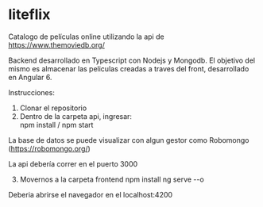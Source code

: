 # liteflix
Catalogo de películas online utilizando la api de https://www.themoviedb.org/

Backend desarrollado en Typescript con Nodejs y Mongodb. 
El objetivo del mismo es almacenar las peliculas creadas a traves del front, desarrollado en Angular 6. 

Instrucciones:
1) Clonar el repositorio
2) Dentro de la carpeta api, ingresar:  
npm install / npm start

La base de datos se puede visualizar con algun gestor como Robomongo (https://robomongo.org/)

La api debería correr en el puerto 3000

3) Movernos a la carpeta frontend
npm install
ng serve --o

Deberia abrirse el navegador en el localhost:4200

